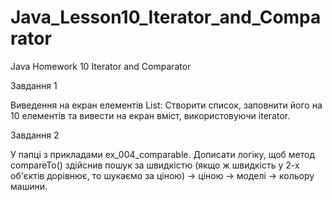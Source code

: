 # Java_Lesson10_Iterator_and_Comparator
Java Homework 10 Iterator and Comparator

Завдання 1

Виведення на екран елементів List: Створити список, заповнити його на 10 елементів та вивести на екран вміст, використовуючи iterator.

Завдання 2

У папці з прикладами ex_004_comparable.
Дописати логіку, щоб метод compareTo() здійснив пошук за швидкістю
(якщо ж швидкість у 2-х об'єктів дорівнює, то шукаємо за ціною) -> ціною -> моделі -> кольору машини.
